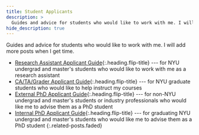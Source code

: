 ```yaml
---
title: Student Applicants
description: >
  Guides and advice for students who would like to work with me. I will add more posts when I get time.
hide_description: true
---
```


Guides and advice for students who would like to work with me. I will add more posts when I get time.

* [Research Assistant Applicant Guide]{:.heading.flip-title} --- for NYU undergrad and master's students who would like to work with me as a research assistant
* [CA/TA/Grader Applicant Guide]{:.heading.flip-title} --- for NYU graduate students who would like to help instruct my courses
* [External PhD Applicant Guide]{:.heading.flip-title} --- for non-NYU undergrad and master's students or industry professionals who would like me to advise them as a PhD student
* [Internal PhD Applicant Guide]{:.heading.flip-title} --- for graduating NYU undergrad and master's students who would like me to advise them as a PhD student
{:.related-posts.faded}

[Research Assistant Applicant Guide]: ga_guide
[CA/TA/Grader Applicant Guide]: ca_guide
[External PhD Applicant Guide]: extern_phd_guide
[Internal PhD Applicant Guide]: intern_phd_guide

